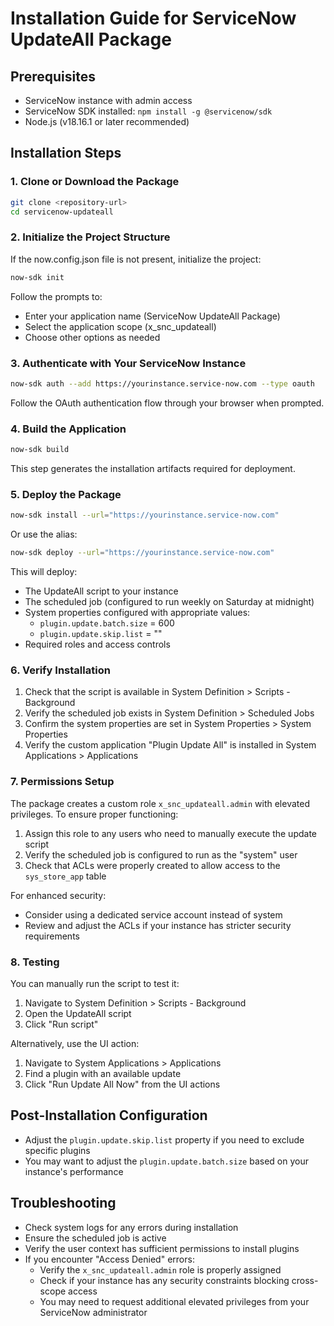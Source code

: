 # Installation Guide for ServiceNow UpdateAll Package

## Prerequisites
- ServiceNow instance with admin access
- ServiceNow SDK installed: `npm install -g @servicenow/sdk`
- Node.js (v18.16.1 or later recommended)

## Installation Steps

### 1. Clone or Download the Package
```bash
git clone <repository-url>
cd servicenow-updateall
```

### 2. Initialize the Project Structure
If the now.config.json file is not present, initialize the project:
```bash
now-sdk init
```
Follow the prompts to:
- Enter your application name (ServiceNow UpdateAll Package)
- Select the application scope (x_snc_updateall)
- Choose other options as needed

### 3. Authenticate with Your ServiceNow Instance
```bash
now-sdk auth --add https://yourinstance.service-now.com --type oauth
```
Follow the OAuth authentication flow through your browser when prompted.

### 4. Build the Application
```bash
now-sdk build
```
This step generates the installation artifacts required for deployment.

### 5. Deploy the Package
```bash
now-sdk install --url="https://yourinstance.service-now.com"
```
Or use the alias:
```bash
now-sdk deploy --url="https://yourinstance.service-now.com"
```

This will deploy:
- The UpdateAll script to your instance
- The scheduled job (configured to run weekly on Saturday at midnight)
- System properties configured with appropriate values:
  - `plugin.update.batch.size` = 600
  - `plugin.update.skip.list` = ""
- Required roles and access controls

### 6. Verify Installation
1. Check that the script is available in System Definition > Scripts - Background
2. Verify the scheduled job exists in System Definition > Scheduled Jobs
3. Confirm the system properties are set in System Properties > System Properties
4. Verify the custom application "Plugin Update All" is installed in System Applications > Applications

### 7. Permissions Setup
The package creates a custom role `x_snc_updateall.admin` with elevated privileges. To ensure proper functioning:

1. Assign this role to any users who need to manually execute the update script
2. Verify the scheduled job is configured to run as the "system" user
3. Check that ACLs were properly created to allow access to the `sys_store_app` table

For enhanced security:
- Consider using a dedicated service account instead of system
- Review and adjust the ACLs if your instance has stricter security requirements

### 8. Testing
You can manually run the script to test it:
1. Navigate to System Definition > Scripts - Background
2. Open the UpdateAll script
3. Click "Run script"

Alternatively, use the UI action:
1. Navigate to System Applications > Applications
2. Find a plugin with an available update
3. Click "Run Update All Now" from the UI actions

## Post-Installation Configuration
- Adjust the `plugin.update.skip.list` property if you need to exclude specific plugins
- You may want to adjust the `plugin.update.batch.size` based on your instance's performance

## Troubleshooting
- Check system logs for any errors during installation
- Ensure the scheduled job is active
- Verify the user context has sufficient permissions to install plugins
- If you encounter "Access Denied" errors:
  - Verify the `x_snc_updateall.admin` role is properly assigned
  - Check if your instance has any security constraints blocking cross-scope access
  - You may need to request additional elevated privileges from your ServiceNow administrator 